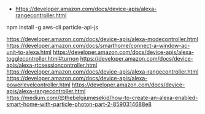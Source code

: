 - https://developer.amazon.com/docs/device-apis/alexa-rangecontroller.html

npm install -g aws-cli
particle-api-js

https://developer.amazon.com/docs/device-apis/alexa-modecontroller.html
https://developer.amazon.com/docs/smarthome/connect-a-window-ac-unit-to-alexa.html
https://developer.amazon.com/docs/device-apis/alexa-togglecontroller.html#turnon
https://developer.amazon.com/docs/device-apis/alexa-rtcsessioncontroller.html
https://developer.amazon.com/docs/device-apis/alexa-rangecontroller.html
https://developer.amazon.com/docs/device-apis/alexa-powerlevelcontroller.html
https://developer.amazon.com/docs/device-apis/alexa-rangecontroller.html
https://medium.com/@thebelgiumesekid/how-to-create-an-alexa-enabled-smart-home-with-particle-photon-part-2-8590314688e8
